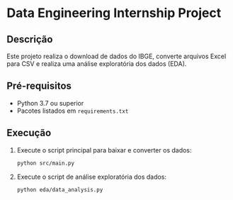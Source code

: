 # Data Engineering Internship Project

## Descrição

Este projeto realiza o download de dados do IBGE, converte arquivos Excel para CSV e realiza uma análise exploratória dos dados (EDA).

## Pré-requisitos

- Python 3.7 ou superior
- Pacotes listados em `requirements.txt`

## Execução

1. Execute o script principal para baixar e converter os dados:

    ```sh
    python src/main.py
    ```

2. Execute o script de análise exploratória dos dados:

    ```sh
    python eda/data_analysis.py
    ```
